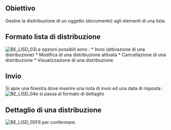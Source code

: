 ## Obiettivo
Gestire la disitribuzione di un oggetto (documento) agli elementi di una lista.

## Formato lista di distribuzione
![B£_LISD_03](https://doc.smeup.com/immagini/MBDOC_OGG-P_B£IRT2/BX_LISD_03.png)Le opzioni possibili sono : 
 \* Invio (attivazione di una distribuzione)
 \* Modifica di una distribuzione attivata
 \* Cancellazione di una distribuzione
 \* Visualizzazione di una distribuzione

## Invio
Si apre una finestra dove inserire una nota di invio ed una data di risposta : 
![B£_LISD_04](https://doc.smeup.com/immagini/MBDOC_OGG-P_B£IRT2/BX_LISD_04.png)e si passa al formato di dettaglio

## Dettaglio di una distribuzione
![B£_LISD_05](https://doc.smeup.com/immagini/MBDOC_OGG-P_B£IRT2/BX_LISD_05.png)F6 per confermare.
